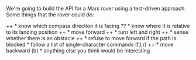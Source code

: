 We're going to build the API for a Mars rover using a test-driven
approach. Some things that the rover could do:


++    * know which compass direction it is facing
??    * know where it is relative to its landing position
++    * move forward
++    * turn left and right
++    * sense whether there is an obstacle
++    * refuse to move forward if the path is blocked
    * follow a list of single-character commands (f,l,r)
++    * move backward (b)
    * anything else you think would be interesting

